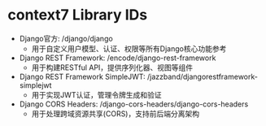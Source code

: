 # context7 Library IDs

- Django官方: /django/django
  - 用于自定义用户模型、认证、权限等所有Django核心功能参考
- Django REST Framework: /encode/django-rest-framework
  - 用于构建RESTful API，提供序列化器、视图等组件
- Django REST Framework SimpleJWT: /jazzband/djangorestframework-simplejwt
  - 用于实现JWT认证，管理令牌生成和验证
- Django CORS Headers: /django-cors-headers/django-cors-headers
  - 用于处理跨域资源共享(CORS)，支持前后端分离架构
